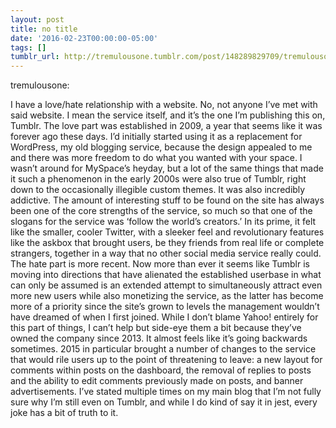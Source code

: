 ```yaml
---
layout: post
title: no title
date: '2016-02-23T00:00:00-05:00'
tags: []
tumblr_url: http://tremulousone.tumblr.com/post/148289829709/tremulousone-i-have-a-lovehate-relationship
---
```

tremulousone:

I have a love/hate relationship with a website.
No, not anyone I’ve met with said website. I mean the service itself, and it’s the one I’m publishing this on, Tumblr.
The love part was established in 2009, a year that seems like it was forever ago these days. I’d initially started using it as a replacement for WordPress, my old blogging service, because the design appealed to me and there was more freedom to do what you wanted with your space. I wasn’t around for MySpace’s heyday, but a lot of the same things that made it such a phenomenon in the early 2000s were also true of Tumblr, right down to the occasionally illegible custom themes.
It was also incredibly addictive. The amount of interesting stuff to be found on the site has always been one of the core strengths of the service, so much so that one of the slogans for the service was ‘follow the world’s creators.’ In its prime, it felt like the smaller, cooler Twitter, with a sleeker feel and revolutionary features like the askbox that brought users, be they friends from real life or complete strangers, together in a way that no other social media service really could.
The hate part is more recent. Now more than ever it seems like Tumblr is moving into directions that have alienated the established userbase in what can only be assumed is an extended attempt to simultaneously attract even more new users while also monetizing the service, as the latter has become more of a priority since the site’s grown to levels the management wouldn’t have dreamed of when I first joined. While I don’t blame Yahoo! entirely for this part of things, I can’t help but side-eye them a bit because they’ve owned the company since 2013.
It almost feels like it’s going backwards sometimes. 2015 in particular brought a number of changes to the service that would rile users up to the point of threatening to leave: a new layout for comments within posts on the dashboard, the removal of replies to posts and the ability to edit comments previously made on posts, and banner advertisements.
I’ve stated multiple times on my main blog that I’m not fully sure why I’m still even on Tumblr, and while I do kind of say it in jest, every joke has a bit of truth to it.
